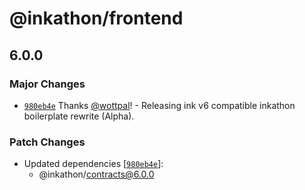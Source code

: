 # @inkathon/frontend

## 6.0.0

### Major Changes

- [`980eb4e`](https://github.com/scio-labs/inkathon/commit/980eb4e76b882a98aad95d3b2f561581afa361d1) Thanks [@wottpal](https://github.com/wottpal)! - Releasing ink v6 compatible inkathon boilerplate rewrite (Alpha).

### Patch Changes

- Updated dependencies [[`980eb4e`](https://github.com/scio-labs/inkathon/commit/980eb4e76b882a98aad95d3b2f561581afa361d1)]:
  - @inkathon/contracts@6.0.0
